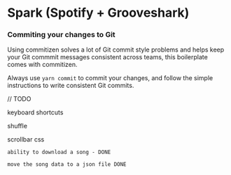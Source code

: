 # Spark (Spotify + Grooveshark)

### Commiting your changes to Git
Using commitizen solves a lot of Git commit style problems and helps keep your Git commmit messages consistent across teams, this boilerplate comes with commitizen. 

Always use `yarn commit` to commit your changes, and follow the simple instructions to write consistent Git commits.


// TODO

keyboard shortcuts

shuffle

scrollbar css

`ability to download a song - DONE`

`move the song data to a json file DONE`